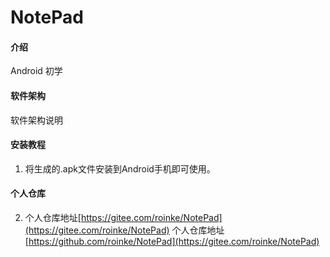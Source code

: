 # NotePad

#### 介绍
Android 初学

#### 软件架构
软件架构说明


#### 安装教程

1.  将生成的.apk文件安装到Android手机即可使用。


#### 个人仓库

2.  个人仓库地址[https://gitee.com/roinke/NotePad](https://gitee.com/roinke/NotePad)
    个人仓库地址[https://github.com/roinke/NotePad](https://gitee.com/roinke/NotePad)

